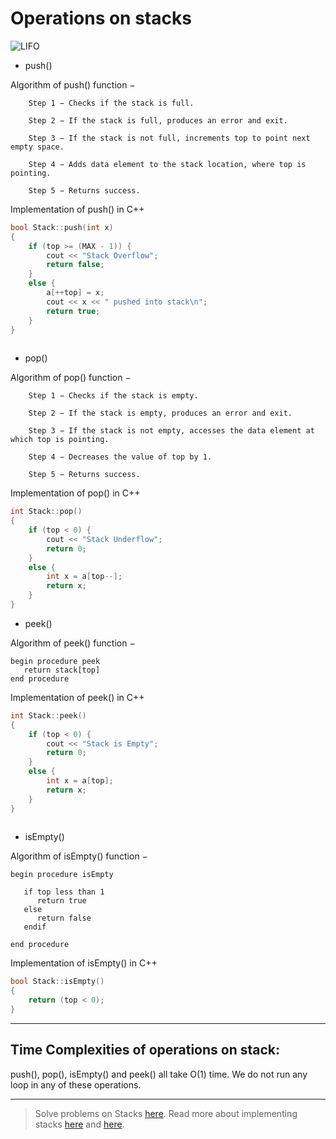 # Operations on stacks
![LIFO](https://www.tutorialspoint.com/data_structures_algorithms/images/stack_representation.jpg)
- push()

Algorithm of push() function −
```
    Step 1 − Checks if the stack is full.

    Step 2 − If the stack is full, produces an error and exit.

    Step 3 − If the stack is not full, increments top to point next empty space.

    Step 4 − Adds data element to the stack location, where top is pointing.

    Step 5 − Returns success.
```
Implementation of push() in C++
```cpp
bool Stack::push(int x)
{
    if (top >= (MAX - 1)) {
        cout << "Stack Overflow";
        return false;
    }
    else {
        a[++top] = x;
        cout << x << " pushed into stack\n";
        return true;
    }
}
 
```
- pop()

Algorithm of pop() function −
```
    Step 1 − Checks if the stack is empty.

    Step 2 − If the stack is empty, produces an error and exit.

    Step 3 − If the stack is not empty, accesses the data element at which top is pointing.

    Step 4 − Decreases the value of top by 1.

    Step 5 − Returns success.
```
Implementation of pop() in C++
```cpp
int Stack::pop()
{
    if (top < 0) {
        cout << "Stack Underflow";
        return 0;
    }
    else {
        int x = a[top--];
        return x;
    }
}
```

- peek()

Algorithm of peek() function −
```
begin procedure peek
   return stack[top]
end procedure
```
Implementation of peek() in C++
```cpp
int Stack::peek()
{
    if (top < 0) {
        cout << "Stack is Empty";
        return 0;
    }
    else {
        int x = a[top];
        return x;
    }
}
 
```

- isEmpty()

Algorithm of isEmpty() function −
```
begin procedure isEmpty

   if top less than 1
      return true
   else
      return false
   endif
   
end procedure
```
Implementation of isEmpty() in C++
```cpp
bool Stack::isEmpty()
{
    return (top < 0);
}
```
---
## Time Complexities of operations on stack:

push(), pop(), isEmpty() and peek() all take O(1) time. We do not run any loop in any of these operations.
 
---
> Solve problems on Stacks [here](https://www.geeksforgeeks.org/stack-data-structure/).
> Read more about implementing stacks [here](https://www.geeksforgeeks.org/stack-data-structure-introduction-program/) and [here](https://www.tutorialspoint.com/data_structures_algorithms/stack_algorithm.htm).
